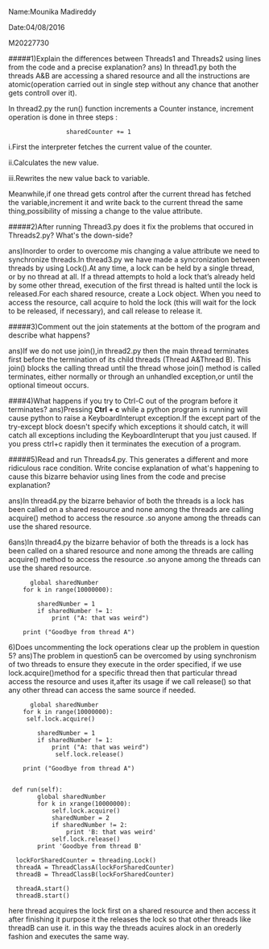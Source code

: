 Name:Mounika Madireddy

Date:04/08/2016

M20227730

#####1)Explain the differences between Threads1 and Threads2 using lines from the code and a precise explanation?
ans) In thread1.py both the threads A&B are accessing a shared  resource and all the instructions are atomic(operation carried out in single step without any chance that another gets controll over it). 

In thread2.py  the run() function increments a Counter instance, increment operation is done in three steps :
                          
                    sharedCounter += 1

i.First the interpreter fetches the current value of the counter.

ii.Calculates the new value.

iii.Rewrites the new value back to variable.

Meanwhile,if one thread gets control after the current thread has fetched the variable,increment it and write back to the current thread the same thing,possibility of missing a change to the value attribute.

#####2)After running Thread3.py does it fix the problems that occured in Threads2.py? What's the down-side?

ans)Inorder to order to overcome mis changing a value attribute we need to synchronize threads.In thread3.py we have made a syncronization between threads by using Lock().At any time, a lock can be held by a single thread, or by no thread at all. If a thread attempts to hold a lock that’s already held by some other thread, execution of the first thread is halted until the lock is released.For each shared resource, create a Lock object. When you need to access the resource, call acquire to hold the lock (this will wait for the lock to be released, if necessary), and call release to release it.

#####3)Comment out the join statements at the bottom of the program and describe what happens?

ans)If we do not use join(),in thread2.py then the main thread terminates first before the termination of its child threads (Thread A&Thread B). This join() blocks the calling thread until the thread whose join() method is called terminates, either normally or through an unhandled exception,or until the optional timeout occurs.

####4)What happens if you try to Ctrl-C out of the program before it terminates?
ans)Pressing **Ctrl + c** while a python program is running will cause python to raise a KeyboardInterupt exception.If the except part of the try-except block doesn't specify which exceptions it should catch, it will catch all exceptions including the KeyboardInterupt that you just caused. If you press ctrl+c rapidly then it terminates the execution of a program.

#####5)Read and run Threads4.py. This generates a different and more ridiculous race condition. Write concise explanation of what's happening to cause this bizarre behavior using lines from the code and precise explanation?

ans)In thread4.py the bizarre behavior of both the threads is a lock has been called on a shared resource and none among the threads are calling acquire() method to access the resource .so anyone among the threads can use the shared resource.



6ans)In thread4.py the bizarre behavior of both the threads is a lock has been called on a shared resource and none among the threads are calling acquire() method to access the resource .so anyone among the threads can use the shared resource.

          global sharedNumber
        for k in range(10000000):
          
            sharedNumber = 1
            if sharedNumber != 1:
                print ("A: that was weird")
            
        print ("Goodbye from thread A")

6)Does uncommenting the lock operations clear up the problem in question 5?
ans)The problem in question5 can be overcomed by using synchronism of two threads to ensure they execute in the order specified,  if we use lock.acquire()method for a specific thread then that particular thread access the resource and uses it,after its usage if we call release() so that any other thread can access the same source if needed.


          global sharedNumber
        for k in range(10000000):
         self.lock.acquire()
          
            sharedNumber = 1
            if sharedNumber != 1:
                print ("A: that was weird")
                 self.lock.release()
            
        print ("Goodbye from thread A")

 
     def run(self):
            global sharedNumber
            for k in xrange(10000000):
                self.lock.acquire()
                sharedNumber = 2
                if sharedNumber != 2:
                    print 'B: that was weird'
                self.lock.release()
            print 'Goodbye from thread B'
        
      lockForSharedCounter = threading.Lock()
      threadA = ThreadClassA(lockForSharedCounter)
      threadB = ThreadClassB(lockForSharedCounter)

      threadA.start()
      threadB.start()

here thread acquires the lock first on a shared resource and then access it after finishing it purpose it the releases the lock so that other threads like threadB can use it.
in this way the threads acuires alock in an orederly fashion and executes the same way.
